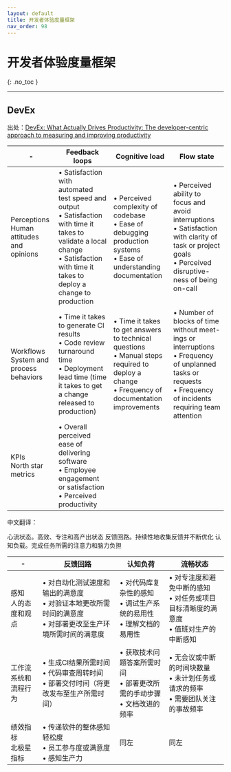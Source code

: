 ```yaml
---
layout: default
title: 开发者体验度量框架
nav_order: 98
---
```


# 开发者体验度量框架
{: .no_toc }

---


## DevEx

出处：[DevEx: What Actually Drives Productivity: The developer-centric approach to measuring and improving productivity](https://dl.acm.org/doi/10.1145/3595878)

|-| Feedback loops | Cognitive load  | Flow state |
|---|----------------|-----------------|-------------|
| Perceptions <br> Human attitudes and opinions |• Satisfaction with automated test speed and output<br>• Satisfaction with time it takes to validate a local change<br>• Satisfaction with time it takes to deploy a change to production | • Perceived complexity of codebase<br>• Ease of debugging production systems<br> • Ease of understanding documentation |• Perceived ability to focus and avoid interruptions<br>• Satisfaction with clarity of task or project goals<br>• Perceived disruptive- ness of being on-call |
| Workflows <br> System and process behaviors | • Time it takes to generate CI results<br>• Code review turnaround time<br>• Deployment lead time (time it takes to get a change released to production) | • Time it takes to get answers to technical questions<br>• Manual steps required to deploy a change<br>• Frequency of documentation improvements | • Number of blocks of time without meet- ings or interruptions <br> • Frequency of unplanned tasks or requests <br> • Frequency of incidents requiring team attention |
| KPIs <br>  North star metrics <br> | • Overall perceived ease of delivering software   <br>  • Employee engagement or satisfaction <br> • Perceived productivity |  |  |

中文翻译：

心流状态。高效、专注和高产出状态
反馈回路。持续性地收集反馈并不断优化
认知负载。完成任务所需的注意力和脑力负担



| - | 反馈回路         | 认知负荷       | 流畅状态    |
| ---- | ---------------- | -------------- | --------- |
| 感知 <br> 人的态度和观点 | • 对自动化测试速度和输出的满意度<br>• 对验证本地更改所需时间的满意度<br>• 对部署更改至生产环境所需时间的满意度 | • 对代码库复杂性的感知<br>• 调试生产系统的易用性<br>• 理解文档的易用性 | • 对专注度和避免中断的感知<br>• 对任务或项目目标清晰度的满意度<br>• 值班对生产的中断感知 |
| 工作流 <br> 系统和流程行为  | • 生成CI结果所需时间<br>• 代码审查周转时间<br>• 部署交付时间（将更改发布至生产所需时间） | • 获取技术问题答案所需时间<br>• 部署更改所需的手动步骤<br>• 文档改进的频率 | • 无会议或中断的时间块数量<br>• 未计划任务或请求的频率<br>• 需要团队关注的事故频率 |
| 绩效指标 <br> 北极星指标     | • 传递软件的整体感知轻松度<br>• 员工参与度或满意度<br>• 感知生产力 |  同左         |         同左  |

